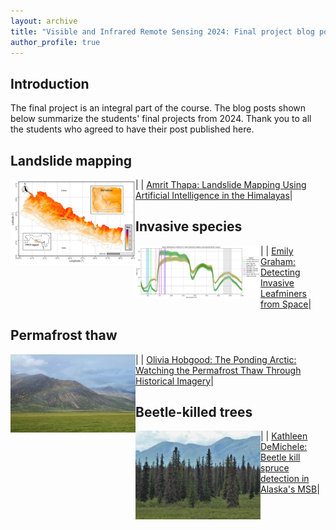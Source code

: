 ```yaml
---
layout: archive
title: "Visible and Infrared Remote Sensing 2024: Final project blog posts"
author_profile: true
---
```


## Introduction
The final project is an integral part of the course. The blog posts shown below summarize the students' final projects from 2024. Thank you to all the students who agreed to have their post published here.

## Landslide mapping

|<img src="/VIRS_2024/thapa_4a_barhabise.png" align="left" width="200" > | [Amrit Thapa: Landslide Mapping Using Artificial Intelligence in the Himalayas](Thapa.md)|

## Invasive species

|<img src="/VIRS_2024/graham_4.png" align="left" width="200" > | [Emily Graham: Detecting Invasive Leafminers from Space](Graham.md)|

## Permafrost thaw

|<img src="/VIRS_2024/Hobgood_12.jpeg" align="left" width="200" > | [Olivia Hobgood: The Ponding Arctic: Watching the Permafrost Thaw Through Historical Imagery](Hobgood.md)|

## Beetle-killed trees

|<img src="/VIRS_2024/DeMichele_spruce.jpg" align="left" width="200" > | [Kathleen DeMichele: Beetle kill spruce detection in Alaska's MSB](DeMichele.md)|

